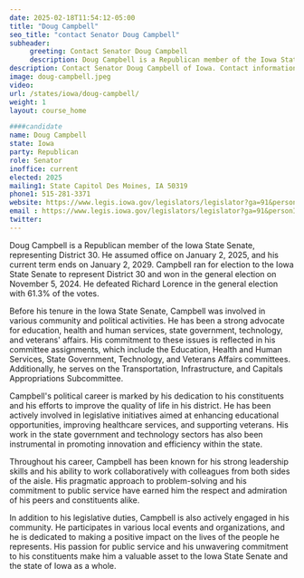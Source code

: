 ```yaml
---
date: 2025-02-18T11:54:12-05:00
title: "Doug Campbell"
seo_title: "contact Senator Doug Campbell"
subheader:
     greeting: Contact Senator Doug Campbell
     description: Doug Campbell is a Republican member of the Iowa State Senate, representing District 30. He assumed office on January 2, 2025, and his current term ends on January 2, 2029.
description: Contact Senator Doug Campbell of Iowa. Contact information for Doug Campbell includes email address, phone number, and mailing address.
image: doug-campbell.jpeg
video:
url: /states/iowa/doug-campbell/
weight: 1
layout: course_home

####candidate
name: Doug Campbell
state: Iowa
party: Republican
role: Senator
inoffice: current
elected: 2025
mailing1: State Capitol Des Moines, IA 50319
phone1: 515-281-3371
website: https://www.legis.iowa.gov/legislators/legislator?ga=91&personID=37463/
email : https://www.legis.iowa.gov/legislators/legislator?ga=91&personID=37463/
twitter: 
---
```

Doug Campbell is a Republican member of the Iowa State Senate, representing District 30. He assumed office on January 2, 2025, and his current term ends on January 2, 2029. Campbell ran for election to the Iowa State Senate to represent District 30 and won in the general election on November 5, 2024. He defeated Richard Lorence in the general election with 61.3% of the votes.

Before his tenure in the Iowa State Senate, Campbell was involved in various community and political activities. He has been a strong advocate for education, health and human services, state government, technology, and veterans' affairs. His commitment to these issues is reflected in his committee assignments, which include the Education, Health and Human Services, State Government, Technology, and Veterans Affairs committees. Additionally, he serves on the Transportation, Infrastructure, and Capitals Appropriations Subcommittee.

Campbell's political career is marked by his dedication to his constituents and his efforts to improve the quality of life in his district. He has been actively involved in legislative initiatives aimed at enhancing educational opportunities, improving healthcare services, and supporting veterans. His work in the state government and technology sectors has also been instrumental in promoting innovation and efficiency within the state.

Throughout his career, Campbell has been known for his strong leadership skills and his ability to work collaboratively with colleagues from both sides of the aisle. His pragmatic approach to problem-solving and his commitment to public service have earned him the respect and admiration of his peers and constituents alike.

In addition to his legislative duties, Campbell is also actively engaged in his community. He participates in various local events and organizations, and he is dedicated to making a positive impact on the lives of the people he represents. His passion for public service and his unwavering commitment to his constituents make him a valuable asset to the Iowa State Senate and the state of Iowa as a whole.
